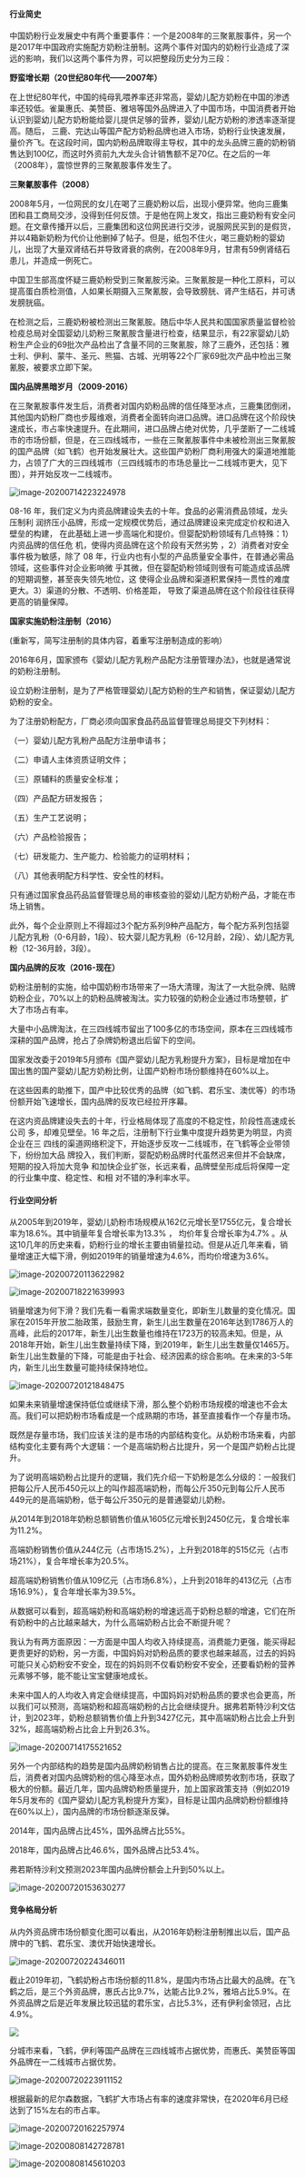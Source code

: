 #### 行业简史



中国奶粉行业发展史中有两个重要事件：一个是2008年的三聚氰胺事件，另一个是2017年中国政府实施配方奶粉注册制。这两个事件对国内的奶粉行业造成了深远的影响，我们以这两个事件为界，可以把整段历史分为三段：



**野蛮增长期（20世纪80年代——2007年）**

在上世纪80年代，中国的纯母乳喂养率还非常高，婴幼儿配方奶粉在中国的渗透率还较低。雀巢惠氏、美赞臣、雅培等国外品牌进入了中国市场，中国消费者开始认识到婴幼儿配方奶粉能给婴儿提供足够的营养，婴幼儿配方奶粉的渗透率逐渐提高。随后， 三鹿、完达山等国产配方奶粉品牌也进入市场，奶粉行业快速发展，量价齐飞。在这段时间，国内奶粉品牌取得主导权，其中的龙头品牌三鹿的奶粉销售达到100亿，而这时外资前九大龙头合计销售额不足70亿。在之后的一年（2008年），震惊世界的三聚氰胺事件发生了。



**三聚氰胺事件（2008）**

2008年5月，一位网民的女儿在喝了三鹿奶粉以后，出现小便异常。他向三鹿集团和县工商局交涉，没得到任何反馈。于是他在网上发文，指出三鹿奶粉有安全问题。在文章传播开以后，三鹿集团和这位网民进行交涉，说服网民买到的是假货，并以4箱新奶粉为代价让他删掉了帖子。但是，纸包不住火，喝三鹿奶粉的婴幼儿，出现了大量双肾结石并导致肾衰的病例，在2008年9月，甘肃有59例肾结石患儿，并造成一例死亡。

中国卫生部高度怀疑三鹿奶粉受到三聚氰胺污染。三聚氰胺是一种化工原料，可以提高蛋白质检测值，人如果长期摄入三聚氰胺，会导致膀胱、肾产生结石，并可诱发膀胱癌。

在检测之后，三鹿奶粉被检测出三聚氰胺。随后中华人民共和国国家质量监督检验检疫总局对全国婴幼儿奶粉三聚氰胺含量进行检查，结果显示，有22家婴幼儿奶粉生产企业的69批次产品检出了含量不同的三聚氰胺，除了三鹿外，还包括：雅士利、伊利、蒙牛、圣元、熊猫、古城、光明等22个厂家69批次产品中检出三聚氰胺，被要求立即下架。



**国内品牌黑暗岁月（2009-2016）**

在三聚氰胺事件发生后，消费者对国内奶粉品牌的信任降至冰点，三鹿集团倒闭，其他国内奶粉厂商也步履维艰，消费者全面转向进口品牌。进口品牌在这个阶段快速成长，市占率快速提升。在此期间，进口品牌占绝对优势，几乎垄断了一二线城市的市场份额，但是，在三四线城市，一些在三聚氰胺事件中未被检测出三聚氰胺的国产品牌（如飞鹤）也开始发展壮大。这些国产奶粉厂商利用强大的渠道地推能力，占领了广大的三四线城市（三四线城市的市场总量比一二线城市更大，见下图），并开始反攻一二线城市。

![image-20200714223224978](https://tva1.sinaimg.cn/large/007S8ZIlgy1ggqvhxg716j30vy0dcwhg.jpg)



08-16 年，我们定义为内资品牌建设失去的十年。食品的必需消费品领域，龙头压制利 润挤压小品牌，形成一定规模优势后，通过品牌建设来完成定价权和进入壁垒的构建， 在此基础上进一步高端化和提价。但婴配奶粉领域有几点特殊：1）内资品牌的信任危 机，使得内资品牌在这个阶段有天然劣势 ，2）消费者对安全事件极为敏感，除了 08 年，行业内也有小型的产品质量安全事件，在普通必需品领域，这些事件对企业影响微 乎其微，但在婴配奶粉领域则很有可能造成该品牌的短期调整，甚至丧失领先地位，这 使得企业品牌和渠道积累保持一贯性的难度更大。3）渠道的分散、不透明、价格差距， 导致了渠道品牌在这个阶段往往获得更高的销量保障。





**国家实施奶粉注册制（2016）**

(重新写，简写注册制的具体内容，着重写注册制造成的影响）





2016年6月，国家颁布《婴幼儿配方乳粉产品配方注册管理办法》，也就是通常说的奶粉注册制。

设立奶粉注册制，是为了严格管理婴幼儿配方奶粉的生产和销售，保证婴幼儿配方奶粉的安全。

为了注册奶粉配方，厂商必须向国家食品药品监督管理总局提交下列材料：

（一）婴幼儿配方乳粉产品配方注册申请书；

（二）申请人主体资质证明文件；

（三）原辅料的质量安全标准；

（四）产品配方研发报告；

（五）生产工艺说明；

（六）产品检验报告；

（七）研发能力、生产能力、检验能力的证明材料；

（八）其他表明配方科学性、安全性的材料。

只有通过国家食品药品监督管理总局的审核查验的婴幼儿配方奶粉产品，才能在市场上销售。

此外，每个企业原则上不得超过3个配方系列9种产品配方，每个配方系列包括婴儿配方乳粉（0-6月龄，1段）、较大婴儿配方乳粉（6-12月龄，2段）、幼儿配方乳粉（12-36月龄，3段）。





**国内品牌的反攻（2016-现在）**







奶粉注册制的实施，给中国奶粉市场带来了一场大清理，淘汰了一大批杂牌、贴牌奶粉企业，70%以上的奶粉品牌被淘汰。实力较强的奶粉企业通过市场整顿，扩大了市场占有率。

大量中小品牌淘汰，在三四线城市留出了100多亿的市场空间，原本在三四线城市深耕的国产品牌，抢占了杂牌奶粉退出后留下的空间。

国家发改委于2019年5月颁布《国产婴幼儿配方乳粉提升方案》，目标是增加在中国出售的国产婴幼儿配方奶粉比例，让国产奶粉市场份额维持在60%以上。

在这些因素的助推下，国产中比较优秀的品牌（如飞鹤、君乐宝、澳优等）的市场份额开始飞速增长，国内品牌的反攻已经拉开序幕。







在这内资品牌建设失去的十年，行业格局体现了高度的不稳定性，阶段性高速成长公司 多，却难见壁垒。16 年之后，注册制下行业集中度提升趋势更为明显，内资企业在三 四线的渠道网络积淀下，开始逐步反攻一二线城市，在飞鹤等企业带领下，纷纷加大品 牌投入，我们判断，婴配奶粉品牌时代虽然迟来但并不会缺席，短期的投入将加大竞争 和加快企业扩张，长远来看，品牌壁垒形成后将保障一定的行业集中度、稳定性、和相 对不错的净利率水平。







#### 行业空间分析

从2005年到2019年，婴幼儿奶粉市场规模从162亿元增长至1755亿元，复合增长率为18.6%。其中销量年复合增长率为13.3% ， 均价年复合增长率为4.7% 。从这10几年的历史来看，奶粉行业的增长主要由销量拉动。但是从近几年来看，销量增速正大幅下滑，例如2019年的销量增速为4.6%，而均价增速为3.6%。

![image-20200720113622982](https://tva1.sinaimg.cn/large/007S8ZIlgy1ggxa98f2c5j31kq0k60zw.jpg)

![image-20200718221639993](https://tva1.sinaimg.cn/large/007S8ZIlgy1ggvhitv9ifj317e0f4wjo.jpg)

销量增速为何下滑？我们先看一看需求端数量变化，即新生儿数量的变化情况。国家在2015年开放二胎政策，鼓励生育，新生儿出生数量在2016年达到1786万人的高峰，此后的2017年，新生儿出生数量也维持在1723万的较高未知。但是，从2018年开始，新生儿出生数量持续下降，到2019年，新生儿出生数量仅1465万。新生儿出生数量的下降，可能是由于社会、经济因素的综合影响。在未来的3-5年内，新生儿出生数量可能持续保持地位。

![image-20200720121848475](https://tva1.sinaimg.cn/large/007S8ZIlgy1ggxbhbrl57j31lc0k2grv.jpg)

如果未来销量增速保持低位或继续下滑，那么整个奶粉市场规模的增速也不会太高。我们可以把奶粉市场看成是一个成熟期的市场，甚至直接看作一个存量市场。

既然是存量市场，我们应该关注的是市场的内部结构变化。从奶粉市场来看，内部结构变化主要有两个大逻辑：一个是高端奶粉占比提升，另一个是国产奶粉占比提升。

为了说明高端奶粉占比提升的逻辑，我们先介绍一下奶粉是怎么分级的：一般我们把每公斤人民币450元以上的叫作超高端奶粉，而每公斤350元到每公斤人民币449元的是高端奶粉，低于每公斤350元的是普通婴幼儿奶粉。

从2014年到2018年奶粉总额销售价值从1605亿元增长到2450亿元，复合增长率为11.2%。

高端奶粉销售价值从244亿元（占市场15.2%），上升到2018年的515亿元（占市场21%），复合年增长率为20.5%。

超高端奶粉销售价值从109亿元（占市场6.8%），上升到2018年的413亿元（占市场16.9%），复合年增长率为39.5%。

从数据可以看到，超高端奶粉和高端奶粉的增速远高于奶粉总额的增速，它们在所有奶粉中的占比越来越大，为什么高端奶粉占比会不断提升呢？

我认为有两方面原因：一方面是中国人均收入持续提高，消费能力更强，能买得起更贵更好的奶粉，另一方面，中国妈妈对奶粉品质的要求也越来越高，过去的妈妈可能只关心奶粉安不安全，现在的妈妈则不仅看奶粉安不安全，还要看奶粉的营养元素够不够，能不能让宝宝健康地成长。

未来中国人的人均收入肯定会继续提高，中国妈妈对奶粉品质的要求也会更高，所以我们可以预测，高端奶粉和超高端奶粉的占比会继续提升。据弗若斯特沙利文估计，到2023年，奶粉总额销售价值上升到3427亿元，其中高端奶粉占比会上升到32%，超高端奶粉占比会上升到26.3%。

![image-20200714175521652](https://tva1.sinaimg.cn/large/007S8ZIlgy1ggqnhnpu0xj30ua0hmwig.jpg)

另外一个内部结构的趋势是国内品牌奶粉销售占比的提高。在三聚氰胺事件发生后，消费者对国内品牌奶粉的信心降至冰点，国外奶粉品牌顺势收割市场，获取了极大的份额。最近几年，国内品牌奶粉质量提升，加上国家政策支持（例如2019年5月发布的《国产婴幼儿配方乳粉提升方案》，目标是让国内品牌奶粉份额维持在60%以上），国内品牌的市场份额逐渐反弹。

2014年，国内品牌占比45%，国外品牌占比55%。

2018年，国内品牌占比46.6%，国外品牌占比53.4%。

弗若斯特沙利文预测2023年国内品牌份额会上升到50%以上。

![image-20200720153630277](https://tva1.sinaimg.cn/large/007S8ZIlgy1ggxh72bm3oj310u0ey41p.jpg)

#### 竞争格局分析





从内外资品牌市场份额变化图可以看出，从2016年奶粉注册制推出以后，国产品牌中的飞鹤、君乐宝、澳优开始快速增长。

![image-20200720224346011](https://tva1.sinaimg.cn/large/007S8ZIlgy1ggxtjkv5orj30rw0hy0yr.jpg)



截止2019年初，飞鹤奶粉占市场份额的11.8%，是国内市场占比最大的品牌。在飞鹤之后，是三个外资品牌，惠氏占比9.7%，达能占比9.2%，雅培占比5.9%。在外资品牌之后是近年发展比较迅猛的君乐宝，占比5.3%，还有伊利金领冠，占比4.9%。

![](https://tva1.sinaimg.cn/large/007S8ZIlgy1ggvi60saksj30pg0mi7a2.jpg)

分城市来看，飞鹤，伊利等国产品牌在三四线城市占据优势，而惠氏、美赞臣等国外品牌在一二线城市占据优势。

![image-20200720223911152](https://tva1.sinaimg.cn/large/007S8ZIlgy1ggxtetnl0fj31ky0jswn4.jpg)



根据最新的尼尔森数据，飞鹤扩大市场占有率的速度非常快，在2020年6月已经达到了15%左右的市占率。

![image-20200720162257974](https://tva1.sinaimg.cn/large/007S8ZIlgy1ggxijd5ffnj313g0mmaf7.jpg)





![image-20200808142728781](https://tva1.sinaimg.cn/large/007S8ZIlgy1ghjdz24i21j30ys0r40zn.jpg)



![image-20200808145610203](https://tva1.sinaimg.cn/large/007S8ZIlgy1ghjet7qspfj31a00j844q.jpg)